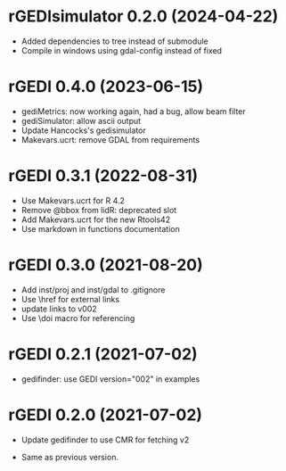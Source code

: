 <!-- NEWS.md is maintained by https://cynkra.github.io/fledge, do not edit -->

# rGEDIsimulator 0.2.0 (2024-04-22)

* Added dependencies to tree instead of submodule
* Compile in windows using gdal-config instead of fixed


# rGEDI 0.4.0 (2023-06-15)

* gediMetrics: now working again, had a bug, allow beam filter
* gediSimulator: allow ascii output
* Update Hancocks's gedisimulator
* Makevars.ucrt: remove GDAL from requirements


# rGEDI 0.3.1 (2022-08-31)

* Use Makevars.ucrt for R 4.2
* Remove @bbox from lidR: deprecated slot
* Add Makevars.ucrt for the new Rtools42
* Use markdown in functions documentation


# rGEDI 0.3.0 (2021-08-20)

* Add inst/proj and inst/gdal to .gitignore
* Use \href for external links
* update links to v002
* Use \doi macro for referencing


# rGEDI 0.2.1 (2021-07-02)

* gedifinder: use GEDI version="002" in examples


# rGEDI 0.2.0 (2021-07-02)

* Update gedifinder to use CMR for fetching v2
- Same as previous version.
